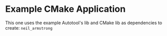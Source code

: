 # Example CMake Application

This one uses the example Autotool's lib and CMake lib as dependencies to create: `neil_armstrong`
